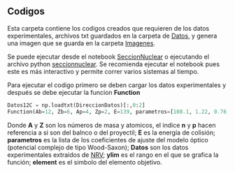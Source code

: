 ## Codigos

Esta carpeta contiene los codigos creados que requieren de los datos experimentales, archivos txt guardados en la carpeta de [Datos](https://github.com/krishnamoji/12C-alpha/tree/main/Codigos/Datos), y genera una imagen que se guarda en la carpeta [Imagenes](https://github.com/krishnamoji/12C-alpha/tree/main/Codigos/Imagenes).

Se puede ejecutar desde el notebook [SeccionNuclear](https://github.com/krishnamoji/12C-alpha/blob/main/Codigos/SeccionNuclear_alfa_12C.ipynb) o ejecutando el archivo python [seccionnuclear](https://github.com/krishnamoji/12C-alpha/blob/main/Codigos/seccionnuclear.py). Se recomienda ejecutar el notebook pues este es más interactivo y permite correr varios sistemas al tiempo.

Para ejecutar el codigo primero se deben cargar los datos experimentales y después se debe ejecutar la funcion **Function** 

```python
Datos12C = np.loadtxt(DireccionDatos)[:,0:2]
Function(Ab=12, Zb=6, Ap=4, Zp=2, E=139, parametros=[108.1, 1.22, 0.76, 16.9, 1.85, 0.47, 1.26 ], Datos=Datos12C, ylim=(0.01,100), element='C')
```
Donde **A** y **Z** son los números de masa y atomicos, el indice **n** y **p** hacen referencia a si son del balnco o del proyectil; **E** es la energía de colisión; **parametros** es la lista de los coeficientes de ajuste del modelo óptico (potencial complejo de tipo Wood-Saxon); **Datos** son los datos experimentales extraidos de [NRV](http://nrv.jinr.ru/nrv/webnrv/expdata/?tab=elastic); **ylim** es el rango en el que se grafica la función; **element** es el simbolo del elemento objetivo.
